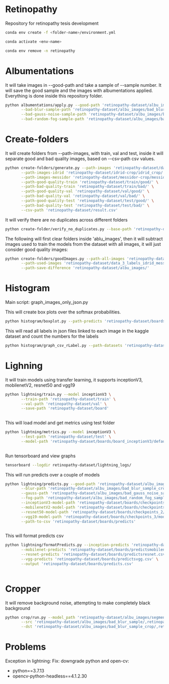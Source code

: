 # Retinopathy
Repository for retinopathy tesis development

```bash
conda env create -f <folder-name>/environment.yml

conda activate <env-name>

conda env remove -n retinopathy
```

# Albumentations

It will take images in --good-path and take a sample of --sample number. It will save the good sample and the images with albumentations applied.
Everything is done inside this repository folder.

```bash
python albumentations/apply.py --good-path 'retinopathy-dataset/albu_images/good_sample/' \
       --bad-blur-sample-path 'retinopathy-dataset/albu_images/bad_blur_sample/' \
       --bad-gauss-noise-sample-path 'retinopathy-dataset/albu_images/bad_gauss_noise_sample/' \
       --bad-random-fog-sample-path 'retinopathy-dataset/albu_images/bad_random_fog_sample/'
```

# Create-folders 

It will create folders from --path-images, with train, val and test, inside it will separate good and bad quality images, based on --csv-path csv values.

```bash
python create-folders/generate.py --path-images 'retinopathy-dataset/dataset/' \
       --path-images-idrid 'retinopathy-dataset/idrid-crop/idrid_crop/' \
       --path-images-messidor 'retinopathy-dataset/messidor-crop/messidor_crop/' \
       --path-good-quality-train 'retinopathy-dataset/train/good/' \
       --path-bad-quality-train 'retinopathy-dataset/train/bad/' \
       --path-good-quality-val 'retinopathy-dataset/val/good/' \
       --path-bad-quality-val 'retinopathy-dataset/val/bad/' \
       --path-good-quality-test 'retinopathy-dataset/test/good/' \
       --path-bad-quality-test 'retinopathy-dataset/test/bad/' \
       --csv-path 'retinopathy-dataset/result.csv'
```
It will verify there are no duplicates across different folders

```bash
python create-folder/verify_no_duplicates.py --base-path 'retinopathy-dataset'
```

The following will first clear folders inside 'ablu_images', then it will subtract images used to train the models from the dataset with all images, it will just consider good quality images:

```bash
python create-folders/goodImages.py --path-all-images 'retinopathy-dataset/data_3_labels_idrid_messidor/' \
       --path-used-images 'retinopathy-dataset/data_3_labels_idrid_messidor_balanced/'  \
       --path-save-difference 'retinopathy-dataset/albu_images/' 
```

# Histogram

Main script: graph_images_only_json.py

This will create box plots over the softmax probabilities.

```bash
python histogram/boxplot.py --path-predicts 'retinopathy-dataset/boards/predicts.csv'      
```

This will read all labels in json files linked to each image in the kaggle dataset and count the numbers 
for the labels

```bash
python histogram/graph_csv_rLabel.py --path-datasets 'retinopathy-dataset/data_3_labels'      
```


# Lighning

It will train models using transfer learning, it supports inceptionV3, mobilenetV2, resnet50 and vgg19

```bash
python lightning/train.py --model inceptionV3 \
       --train-path 'retinopathy-dataset/train' \
       --val-path 'retinopathy-dataset/val' \
       --save-path 'retinopathy-dataset/board'
        
```

This will load model and get metrics using test folder

```bash
python lightning/metrics.py --model inceptionV3 \
       --test-path 'retinopathy-dataset/test' \
       --model-path 'retinopathy-dataset/boards/board_inceptionV3/default/0/checkpoints/model-inceptionV3-epoch=09.ckpt' 
        
```

Run tensorboard and view graphs


```bash
tensorboard --logdir retinopathy-dataset/lightning_logs/
```

This will run predicts over a couple of models

```bash
python lightning/predicts.py --good-path 'retinopathy-dataset/albu_images/good_sample' \
       --blur-path 'retinopathy-dataset/albu_images/bad_blur_sample_crop' \
       --gauss-path 'retinopathy-dataset/albu_images/bad_gauss_noise_sample_crop' \
       --fog-path 'retinopathy-dataset/albu_images/bad_random_fog_sample_crop' \
       --inceptionV3-model-path 'retinopathy-dataset/boards/checkpoints_5/model-inceptionV3-epoch=11.ckpt' \
       --mobilenetV2-model-path 'retinopathy-dataset/boards/checkpoints_1/model-mobilenetV2-epoch=03.ckpt' \
       --resnet50-model-path 'retinopathy-dataset/boards/checkpoints_2/model-resnet50-epoch=13.ckpt' \
       --vgg19-model-path 'retinopathy-dataset/boards/checkpoints_3/model-vgg19-epoch=03.ckpt' \
       --path-to-csv 'retinopathy-dataset/boards/predicts'
        
```

This will format predicts csv

```bash
python lightning/formatPredicts.py --inception-predicts 'retinopathy-dataset/boards/predictsinception.csv' \
       --mobilenet-predicts 'retinopathy-dataset/boards/predictsmobilenet.csv' \
       --resnet-predicts 'retinopathy-dataset/boards/predictsresnet.csv' \
       --vgg-predicts 'retinopathy-dataset/boards/predictsvgg.csv' \
       --output 'retinopathy-dataset/boards/predicts.csv' 
        
```

# Cropper

It will remove background noise, attempting to make completely black background

```bash
python crop/run.py --model_path 'retinopathy-dataset/albu_images/segmenter.ckpt' \
       --src 'retinopathy-dataset/albu_images/bad_blur_sample/,retinopathy-dataset/albu_images/bad_gauss_noise_sample/,retinopathy-dataset/albu_images/bad_random_fog_sample/' \
       --dst 'retinopathy-dataset/albu_images/bad_blur_sample_crop/,retinopathy-dataset/albu_images/bad_gauss_noise_sample_crop/,retinopathy-dataset/albu_images/bad_random_fog_sample_crop/' 
```

# Problems

Exception in lightning:
Fix: downgrade python and open-cv:
- python==3.7.13
- opencv-python-headless==4.1.2.30
